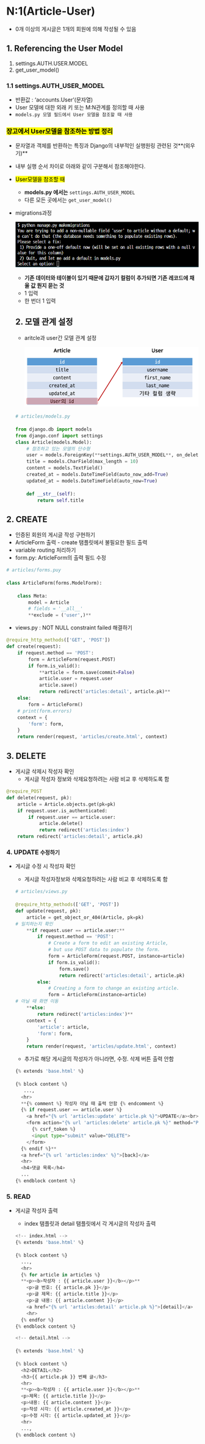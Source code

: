 # N:1(Article-User)

- 0개 이상의 게시글은 1개의 회원에 의해 작성될 수 있음

## 1. Referencing the User Model

1. settings.AUTH.USER.MODEL
2. get_user_model()

### 1.1 settings.AUTH_USER_MODEL

- 반환값 : ‘accounts.User’(문자열)
- User 모델에 대한 외래 키 또는 M:N관계를 정의할 때 사용
- `models.py 모델 필드에서 User 모델을 참조할 때 사용`

### <mark>장고에서 User모델을 참조하는 방법 정리</mark>

- 문자열과 객체를 반환하는 특징과 Django의 내부적인 실행원링 관련된 것**(외우기)**
- 내부 실행 순서 차이로 아래와 같이 구분해서 참조해야한다.
- <mark>User모델을 참조할 때</mark>
    - **models.py 에서는** `settings.AUTH_USER_MODEL`
    - 다른 모든 곳에서는 `get_user_model()`
- migrations과정
    
    ![Untitled](../img/db_relationship5.png)
    
    - **기존 데이터와 테이블이 있기 때문에 갑자기 컬럼이 추가되면 기존 레코드에 채울 값 뭔지 묻는 것**
    - 1 입력
    - 한 번더 1 입력
    
    ## 2. 모델 관계 설정
    
    - aritcle과 user간 모델 관계 설정
        
        ![Untitled](../img/db_relationship6.png)


    ```python
    # articles/models.py
    
    from django.db import models
    from django.conf import settings
    class Article(models.Model):
        # 참조하고 있는 모델의 단수형
        user = models.ForeignKey(**settings.AUTH_USER_MODEL**, on_delete=models.CASCADE)
        title = models.CharField(max_length = 10)
        content = models.TextField()
        created_at = models.DateTimeField(auto_now_add=True)
        updated_at = models.DateTimeField(auto_now=True)
        
        def __str__(self):
            return self.title
    ```

## 2. CREATE

- 인증된 회원의 게시글 작성 구현하기
- ArticleForm 출력 - create 탬플릿에서 불필요한 필드 출력
- variable routing 처리하기
- form.py: ArticleForm의 출력 필드 수정

```python
# articles/forms.puy

class ArticleForm(forms.ModelForm):
    
    class Meta:
        model = Article
        # fields = '__all__'
        **exclude = ('user',)**
```

- views.py : NOT NULL constraint failed 해결하기

```python
@require_http_methods(['GET', 'POST'])
def create(request):
    if request.method == 'POST':
        form = ArticleForm(request.POST) 
        if form.is_valid():
            **article = form.save(commit=False)
            article.user = request.user
            article.save()
            return redirect('articles:detail', article.pk)**
    else:
        form = ArticleForm()
    # print(form.errors)
    context = {
        'form': form,
    }
    return render(request, 'articles/create.html', context)
```

## 3. DELETE

- 게시글 삭제시 작성자 확인
    - 게시글 작성자 정보와 삭제요청하려는 사람 비교 후 삭제하도록 함

```python
@require_POST
def delete(request, pk):
    article = Article.objects.get(pk=pk)
    if request.user.is_authenticated:
        if request.user == article.user:
            article.delete()
            return redirect('articles:index')
    return redirect('articles:detail', article.pk)
```

### 4. UPDATE `수정하기`

- 게시글 수정 시 작성자 확인
    - 게시글 작성자정보와 삭제요청하려는 사람 비교 후 삭제하도록 함
    
    ```python
    # articles/views.py
    
    @require_http_methods(['GET', 'POST'])
    def update(request, pk):
        article = get_object_or_404(Article, pk=pk)
    # 일치하는지 확인
        **if request.user == article.user:**
            if request.method == 'POST':
                # Create a form to edit an existing Article,
                # but use POST data to populate the form.
                form = ArticleForm(request.POST, instance=article)
                if form.is_valid():
                    form.save()
                    return redirect('articles:detail', article.pk)
            else:
                # Creating a form to change an existing article.
                form = ArticleForm(instance=article)
    # 아닐 때 화면 이동
        **else:
            return redirect('articles:index')**
        context = {
            'article': article,
            'form': form,
        }
        return render(request, 'articles/update.html', context)
    ```
    
    - 추가로 해당 게시글의 작성자가 아니라면, 수정. 삭제 버튼 출력 안함
    
    ```python
    {% extends 'base.html' %}
    
    {% block content %}
       ...,
      <hr>
      **{% comment %} 작성자 아닐 때 출력 안함 {% endcomment %}
      {% if request.user == article.user %}
        <a href="{% url 'articles:update' article.pk %}">UPDATE</a><br>
        <form action="{% url 'articles:delete' article.pk %}" method="POST">
          {% csrf_token %}
          <input type="submit" value="DELETE">
        </form>
      {% endif %}**
      <a href="{% url 'articles:index' %}">[back]</a>
      <hr>
      <h4>댓글 목록</h4>
      ...
    {% endblock content %}
    ```
    

### 5. READ

- 게시글 작성자 출력
    - index 탬플릿과 detail 탬플릿에서 각 게시글의 작성자 출력
    
    ```python
    <!-- index.html -->
    {% extends 'base.html' %}
    
    {% block content %}
      ...,
      <hr>
      {% for article in articles %}
      **<p><b>작성자 : {{ article.user }}</b></p>**
        <p>글 번호: {{ article.pk }}</p>
        <p>글 제목: {{ article.title }}</p>
        <p>글 내용: {{ article.content }}</p>
        <a href="{% url 'articles:detail' article.pk %}">[detail]</a>
        <hr>
      {% endfor %}
    {% endblock content %}
    ```
    
    ```python
    <!-- detail.html -->
    
    {% extends 'base.html' %}
    
    {% block content %}
      <h2>DETAIL</h2>
      <h3>{{ article.pk }} 번째 글</h3>
      <hr>
      **<p><b>작성자 : {{ article.user }}</b></p>**
      <p>제목: {{ article.title }}</p>
      <p>내용: {{ article.content }}</p>
      <p>작성 시각: {{ article.created_at }}</p>
      <p>수정 시각: {{ article.updated_at }}</p>
      <hr>
      ...,
    {% endblock content %}
    ```